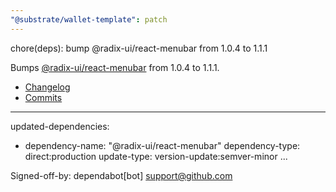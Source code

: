 ```yaml
---
"@substrate/wallet-template": patch
---
```


chore(deps): bump @radix-ui/react-menubar from 1.0.4 to 1.1.1

Bumps [@radix-ui/react-menubar](https://github.com/radix-ui/primitives) from 1.0.4 to 1.1.1.
- [Changelog](https://github.com/radix-ui/primitives/blob/main/release-process.md)
- [Commits](https://github.com/radix-ui/primitives/commits)

---
updated-dependencies:
- dependency-name: "@radix-ui/react-menubar"
  dependency-type: direct:production
  update-type: version-update:semver-minor
...

Signed-off-by: dependabot[bot] <support@github.com>
